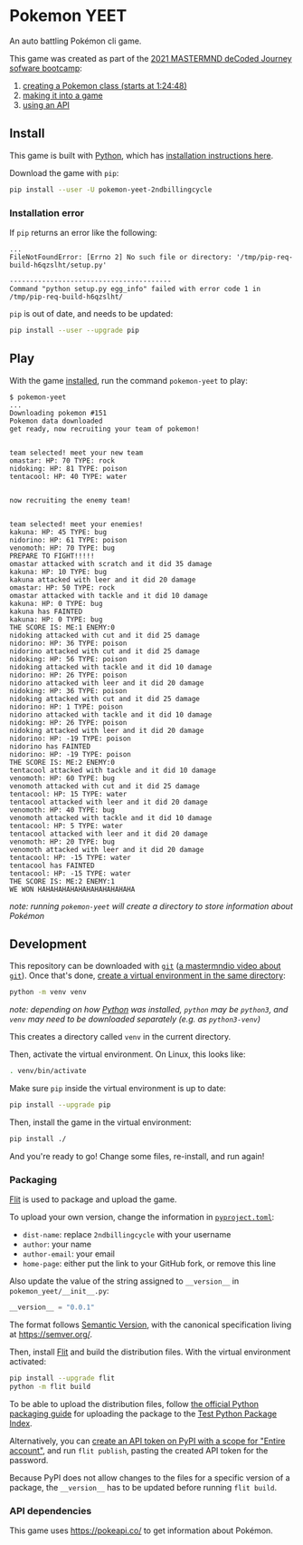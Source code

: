 # Pokemon YEET

An auto battling Pokémon cli game.

This game was created as part of the [2021 MASTERMND deCoded Journey sofware bootcamp][decoded 2021]:

1. [creating a Pokemon class (starts at 1:24:48)][part 1]
1. [making it into a game][part 2]
1. [using an API][part 3]

## Install

This game is built with [Python][], which has [installation instructions here][python-installation].

Download the game with `pip`:

```sh
pip install --user -U pokemon-yeet-2ndbillingcycle
```

### Installation error

If `pip` returns an error like the following:

```
...
FileNotFoundError: [Errno 2] No such file or directory: '/tmp/pip-req-build-h6qzslht/setup.py'

----------------------------------------
Command "python setup.py egg_info" failed with error code 1 in /tmp/pip-req-build-h6qzslht/
```

`pip` is out of date, and needs to be updated:

```sh
pip install --user --upgrade pip
```

## Play

With the game [installed](#install), run the command `pokemon-yeet` to play:

```
$ pokemon-yeet
...
Downloading pokemon #151
Pokemon data downloaded
get ready, now recruiting your team of pokemon!


team selected! meet your new team
omastar: HP: 70 TYPE: rock
nidoking: HP: 81 TYPE: poison
tentacool: HP: 40 TYPE: water


now recruiting the enemy team!


team selected! meet your enemies!
kakuna: HP: 45 TYPE: bug
nidorino: HP: 61 TYPE: poison
venomoth: HP: 70 TYPE: bug
PREPARE TO FIGHT!!!!!
omastar attacked with scratch and it did 35 damage
kakuna: HP: 10 TYPE: bug
kakuna attacked with leer and it did 20 damage
omastar: HP: 50 TYPE: rock
omastar attacked with tackle and it did 10 damage
kakuna: HP: 0 TYPE: bug
kakuna has FAINTED
kakuna: HP: 0 TYPE: bug
THE SCORE IS: ME:1 ENEMY:0
nidoking attacked with cut and it did 25 damage
nidorino: HP: 36 TYPE: poison
nidorino attacked with cut and it did 25 damage
nidoking: HP: 56 TYPE: poison
nidoking attacked with tackle and it did 10 damage
nidorino: HP: 26 TYPE: poison
nidorino attacked with leer and it did 20 damage
nidoking: HP: 36 TYPE: poison
nidoking attacked with cut and it did 25 damage
nidorino: HP: 1 TYPE: poison
nidorino attacked with tackle and it did 10 damage
nidoking: HP: 26 TYPE: poison
nidoking attacked with leer and it did 20 damage
nidorino: HP: -19 TYPE: poison
nidorino has FAINTED
nidorino: HP: -19 TYPE: poison
THE SCORE IS: ME:2 ENEMY:0
tentacool attacked with tackle and it did 10 damage
venomoth: HP: 60 TYPE: bug
venomoth attacked with cut and it did 25 damage
tentacool: HP: 15 TYPE: water
tentacool attacked with leer and it did 20 damage
venomoth: HP: 40 TYPE: bug
venomoth attacked with tackle and it did 10 damage
tentacool: HP: 5 TYPE: water
tentacool attacked with leer and it did 20 damage
venomoth: HP: 20 TYPE: bug
venomoth attacked with leer and it did 20 damage
tentacool: HP: -15 TYPE: water
tentacool has FAINTED
tentacool: HP: -15 TYPE: water
THE SCORE IS: ME:2 ENEMY:1
WE WON HAHAHAHAHAHAHAHAHAHAHAHA
```

_note: running `pokemon-yeet` will create a directory to store information about Pokémon_

## Development

This repository can be downloaded with [`git`][] ([a mastermndio video about `git`](https://youtu.be/4AmqVslOw58)). Once that's done, [create a virtual environment in the same directory][python-venv]:

```sh
python -m venv venv
```

_note: depending on how [Python][] was installed, `python` may be `python3`, and `venv` may need to be downloaded separately (e.g. as `python3-venv`)_

This creates a directory called `venv` in the current directory.

Then, activate the virtual environment. On Linux, this looks like:

```sh
. venv/bin/activate
```

Make sure `pip` inside the virtual environment is up to date:

```sh
pip install --upgrade pip
```

Then, install the game in the virtual environment:

```sh
pip install ./
```

And you're ready to go! Change some files, re-install, and run again!

### Packaging

[Flit][] is used to package and upload the game.

To upload your own version, change the information in [`pyproject.toml`][flit pyproject.toml]:

- `dist-name`: replace `2ndbillingcycle` with your username
- `author`: your name
- `author-email`: your email
- `home-page`: either put the link to your GitHub fork, or remove this line

Also update the value of the string assigned to `__version__` in `pokemon_yeet/__init__.py`:

```python
__version__ = "0.0.1"
```

The format follows [Semantic Version][semver explanation], with the canonical specification living at <https://semver.org/>.

Then, install [Flit][] and build the distribution files. With the virtual environment activated:

```sh
pip install --upgrade flit
python -m flit build
```

To be able to upload the distribution files, follow [the official Python packaging guide][python packaging tutorial] for uploading the package to the [Test Python Package Index][testpypi].

Alternatively, you can [create an API token on PyPI with a scope for "Entire account"][api token], and run `flit publish`, pasting the created API token for the password.

Because PyPI does not allow changes to the files for a specific version of a package, the `__version__` has to be updated before running `flit build`.

### API dependencies

This game uses <https://pokeapi.co/> to get information about Pokémon.

[python]: <https://www.python.org/>
[python-installation]: <https://realpython.com/installing-python/> "RealPython's guide to installing Python on Windows, MacOS, and Linux"
[`git`]: <https://git-scm.com/book/en/v2/Git-Basics-Getting-a-Git-Repository> "brief guide on using git"
[python-venv]: <https://docs.python.org/3/tutorial/venv.html#creating-virtual-environments> "tutorial on creating virtual environments in Python"
[flit]: <https://flit.readthedocs.io/> "Documentation for Flit"
[decoded 2021]: <https://courses.mastermnd.io/72579a892507473ab4681876f8299977> "2021 deCoded Journey"
[part 1]: <https://www.twitch.tv/videos/917000567> "Part 1 on Twitch"
[part 2]: <https://www.twitch.tv/videos/919551146> "Part 2 on Twitch"
[part 3]: <https://www.twitch.tv/videos/934768927> "Part 3 on Twitch"
[python packaging tutorial]: <https://packaging.python.org/tutorials/packaging-projects/#uploading-the-distribution-archives>
[testpypi]: <https://test.pypi.org/> "The Test Python Package Index"
[api token]: <https://pypi.org/help/#apitoken>
[semver explanation]: <https://www.geeksforgeeks.org/introduction-semantic-versioning/> "Explanation of SemVer on Geeks for Geeks"
[flit pyproject.toml]: <https://flit.readthedocs.io/en/latest/pyproject_toml.html#metadata-section> "description of the metadata flit uses from pyproject.toml"
